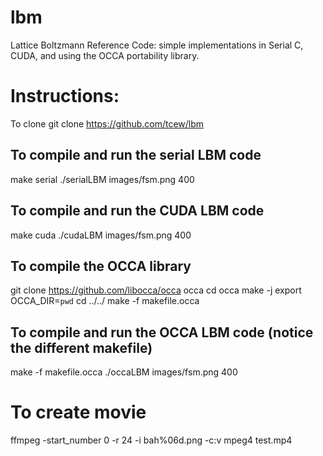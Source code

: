 # lbm
Lattice Boltzmann Reference Code: simple implementations in Serial C, CUDA, and using the OCCA portability library.

# Instructions:
To clone 
git clone https://github.com/tcew/lbm

## To compile and run the serial LBM code
make serial
./serialLBM images/fsm.png 400

## To compile and run the CUDA LBM code
make cuda
./cudaLBM images/fsm.png 400

## To compile the OCCA library 
git clone https://github.com/libocca/occa occa
cd occa
make -j
export OCCA_DIR=`pwd`
cd ../../
make -f makefile.occa

## To compile and run the OCCA LBM code (notice the different makefile)
make -f makefile.occa 
./occaLBM images/fsm.png 400

# To create movie
ffmpeg -start_number 0 -r 24 -i bah%06d.png -c:v mpeg4 test.mp4
